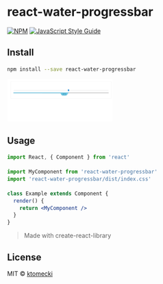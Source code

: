 # react-water-progressbar


[![NPM](https://img.shields.io/npm/v/react-water-progressbar.svg)](https://www.npmjs.com/package/react-water-progressbar) [![JavaScript Style Guide](https://img.shields.io/badge/code_style-standard-brightgreen.svg)](https://standardjs.com)

## Install

```bash
npm install --save react-water-progressbar
```
<img src="example1.gif" height="100">

## Usage

```jsx
import React, { Component } from 'react'

import MyComponent from 'react-water-progressbar'
import 'react-water-progressbar/dist/index.css'

class Example extends Component {
  render() {
    return <MyComponent />
  }
}
```

> Made with create-react-library

## License

MIT © [ktomecki](https://github.com/ktomecki)
